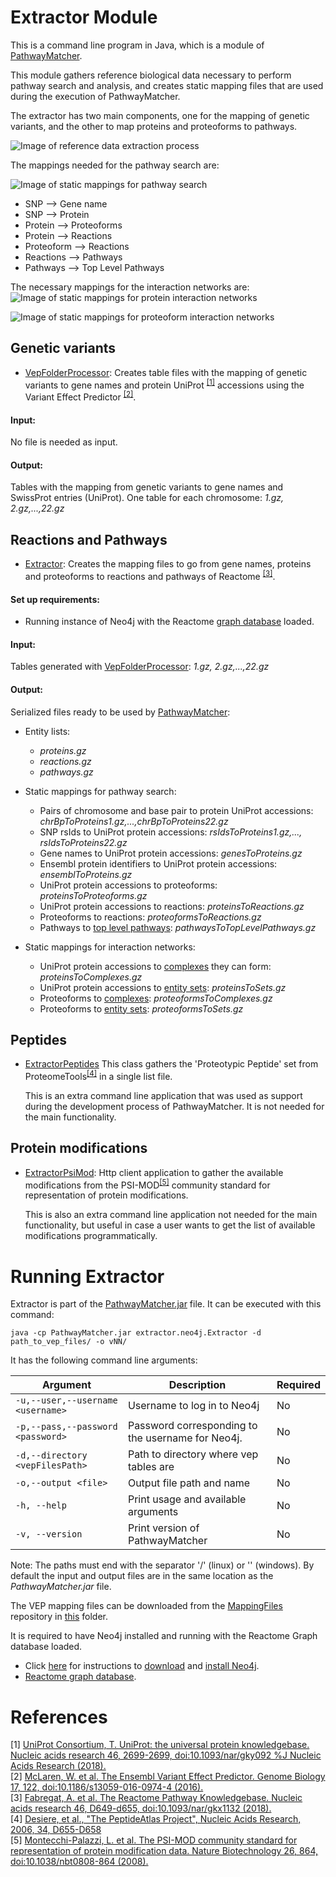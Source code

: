 # Extractor Module

This is a command line program in Java, which is a module of [PathwayMatcher](https://github.com/PathwayAnalysisPlatform/PathwayMatcher).

This module gathers reference biological data necessary to perform pathway search and analysis, 
and creates static mapping files that are used during the execution of PathwayMatcher.

The extractor has two main components, one for the mapping of genetic variants, and the other 
to map proteins and proteoforms to pathways.

![Image of reference data extraction process](https://github.com/PathwayAnalysisPlatform/PathwayMatcher/wiki/figures/wiki/extraction.png)

The mappings needed for the pathway search are:

![Image of static mappings for pathway search](https://github.com/PathwayAnalysisPlatform/PathwayMatcher/wiki/figures/wiki/static_mappings_pathway_search.png)
* SNP --> Gene name
* SNP --> Protein
* Protein --> Proteoforms
* Protein --> Reactions
* Proteoform --> Reactions
* Reactions --> Pathways
* Pathways --> Top Level Pathways

The necessary mappings for the interaction networks are:
![Image of static mappings for protein interaction networks](https://github.com/PathwayAnalysisPlatform/PathwayMatcher/wiki/figures/wiki/static_mappings_protein_interaction_networks.png)


![Image of static mappings for proteoform interaction networks](https://github.com/PathwayAnalysisPlatform/PathwayMatcher/wiki/figures/wiki/static_mappings_proteoform_interaction_networks.png)

## Genetic variants

* [VepFolderProcessor](https://github.com/PathwayAnalysisPlatform/PathwayMatcher/blob/master/src/main/java/extractor/vep/VepFolderProcessor.java): Creates table files with the mapping of genetic variants to gene names and protein UniProt <sup>[\[1\]](#references)</sup> accessions using the Variant Effect Predictor <sup>[\[2\]](#references)</sup>.

#### Input:
No file is needed as input.

#### Output: 
Tables with the mapping from genetic variants to gene names and SwissProt entries (UniProt). One table for each chromosome: _1.gz, 2.gz,...,22.gz_

## Reactions and Pathways
* [Extractor](https://github.com/PathwayAnalysisPlatform/PathwayMatcher/blob/master/src/main/java/extractor/neo4j/Extractor.java): Creates the mapping files to go from gene names, proteins and proteoforms to reactions and pathways of Reactome <sup>[\[3\]](#references)</sup>.

#### Set up requirements:
* Running instance of Neo4j with the Reactome [graph database](https://reactome.org/dev/graph-database) loaded.

#### Input:
Tables generated with [VepFolderProcessor](https://github.com/PathwayAnalysisPlatform/PathwayMatcher/blob/master/src/main/java/extractor/vep/VepFolderProcessor.java): _1.gz, 2.gz,...,22.gz_ 

#### Output:
Serialized files ready to be used by [PathwayMatcher](https://github.com/PathwayAnalysisPlatform/PathwayMatcher):
* Entity lists:
  * _proteins.gz_
  * _reactions.gz_
  * _pathways.gz_
  
* Static mappings for pathway search:  
  * Pairs of chromosome and base pair to protein UniProt accessions: _chrBpToProteins1.gz,...,chrBpToProteins22.gz_
  * SNP rsIds to UniProt protein accessions: _rsIdsToProteins1.gz,..., rsIdsToProteins22.gz_
  * Gene names to UniProt protein accessions: _genesToProteins.gz_
  * Ensembl protein identifiers to UniProt protein accessions: _ensemblToProteins.gz_  
  * UniProt protein accessions to proteoforms: _proteinsToProteoforms.gz_
  * UniProt protein accessions to reactions: _proteinsToReactions.gz_   
  * Proteoforms to reactions: _proteoformsToReactions.gz_   
  * Pathways to [top level pathways](https://reactome.org/content/schema/TopLevelPathway): _pathwaysToTopLevelPathways.gz_
  
* Static mappings for interaction networks:
  * UniProt protein accessions to [complexes](https://reactome.org/content/schema/Complex) they can form: _proteinsToComplexes.gz_
  * UniProt protein accessions to [entity sets](https://reactome.org/content/schema/EntitySet): _proteinsToSets.gz_
  * Proteoforms to [complexes](https://reactome.org/content/schema/Complex): _proteoformsToComplexes.gz_
  * Proteoforms to [entity sets](https://reactome.org/content/schema/EntitySet): _proteoformsToSets.gz_

## Peptides

* [ExtractorPeptides](https://github.com/PathwayAnalysisPlatform/PathwayMatcher/blob/master/src/main/java/extractor/peptides/ExtractorPeptides.java) This class gathers the 'Proteotypic Peptide' set from ProteomeTools<sup>[\[4\]](#references)</sup> in a single list file. 
    
    This is an extra command line application that was used as support during the development 
process of PathwayMatcher. It is not needed for the main functionality.

## Protein modifications 
 
* [ExtractorPsiMod](https://github.com/PathwayAnalysisPlatform/PathwayMatcher/blob/master/src/main/java/extractor/psimod/ExtractorPsiMod.java): Http client application to gather the available modifications
from the PSI-MOD<sup>[\[5\]](#references)</sup> community standard for representation of protein modifications. 

    This is also an extra command line application not needed for the main functionality, but useful 
in case a user wants to get the list of available modifications programmatically.

# Running Extractor

Extractor is part of the [PathwayMatcher.jar](https://github.com/PathwayAnalysisPlatform/PathwayMatcher/releases) file. It can be executed with this command:
~~~~
java -cp PathwayMatcher.jar extractor.neo4j.Extractor -d path_to_vep_files/ -o vNN/
~~~~

It has the following command line arguments: 

| Argument | Description | Required
| --- | --- | -- |
| `-u,--user,--username <username>` | Username to log in to Neo4j | No |
| `-p,--pass,--password <password>` | Password corresponding to the username for Neo4j. | No |
| `-d,--directory <vepFilesPath>`| Path to directory where vep tables are | No |
| `-o,--output <file>` | Output file path and name | No |
| `-h, --help` | Print usage and available arguments | No |
| `-v, --version` | Print version of PathwayMatcher | No |

Note: The paths must end with the separator '/' (linux) or '\' (windows).
By default the input and output files are in the same location as the _PathwayMatcher.jar_ file. 

The VEP mapping files can be downloaded from the [MappingFiles](https://github.com/PathwayAnalysisPlatform/MappingFiles) repository in [this](https://github.com/PathwayAnalysisPlatform/MappingFiles/tree/master/Extractor) folder.

It is required to have Neo4j installed and running with the Reactome Graph database loaded. 

* Click [here](https://neo4j.com/docs/operations-manual/current/installation/) for instructions to [download](https://neo4j.com/download-center/#panel2-2) and [install Neo4j](https://neo4j.com/docs/operations-manual/current/installation/).
* [Reactome graph database](https://reactome.org/download-data).

 
 # References
 \[1\] [UniProt Consortium, T. UniProt: the universal protein knowledgebase. Nucleic acids research 46, 2699-2699, doi:10.1093/nar/gky092 %J Nucleic Acids Research (2018).
](https://academic.oup.com/nar/article/46/5/2699/4841658) <br>
\[2\] [McLaren, W. et al. The Ensembl Variant Effect Predictor. Genome Biology 17, 122, doi:10.1186/s13059-016-0974-4 (2016).
](https://genomebiology.biomedcentral.com/articles/10.1186/s13059-016-0974-4)<br>
\[3\] [Fabregat, A. et al. The Reactome Pathway Knowledgebase. Nucleic acids research 46, D649-d655, doi:10.1093/nar/gkx1132 (2018).](https://academic-oup-com.pva.uib.no/nar/article/46/D1/D649/4626770)<br>
 \[4\] [Desiere, et al., "The PeptideAtlas Project", Nucleic Acids Research, 2006, 34, D655-D658](http://www.peptideatlas.org/publications/PA_NAR_2006.pdf)<br>
 \[5\] [Montecchi-Palazzi, L. et al. The PSI-MOD community standard for representation of protein modification data. Nature Biotechnology 26, 864, doi:10.1038/nbt0808-864 (2008).
](https://www.nature.com/articles/nbt0808-864)

